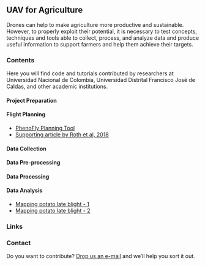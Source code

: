 ## UAV for Agriculture 

Drones can help to make agriculture more productive and sustainable. However, to
properly exploit their potential,  it is necessary to test concepts, techniques and tools able to collect, process, and analyze data and produce useful information to support farmers and help them achieve their targets.

### Contents

Here you will find code and tutorials contributed by researchers at Universidad Nacional de Colombia, Universidad Distrital Francisco José de Caldas, and other academic institutions.

#### Project Preparation

#### Flight Planning

- [PhenoFly Planning Tool](https://shiny.usys.ethz.ch/PhenoFlyPlanningTool/)
- [Supporting article by Roth et al, 2018](https://pubmed.ncbi.nlm.nih.gov/30598692/)

#### Data Collection

#### Data Pre-processing

#### Data Processing

#### Data Analysis

- [Mapping potato late blight - 1](https://jorlrodriguezg.github.io/Mapping_potato_late_blight_from_UAV-based_multispectral_imagery.html)
- [Mapping potato late blight - 2](https://jorlrodriguezg.github.io/Multispectral_imagery_classification_using_pre-trained_models.html)

### Links

### Contact

Do you want to contribute? [Drop us an e-mail](mailto:rs4all@zohomail.com) and we’ll help you sort it out.
